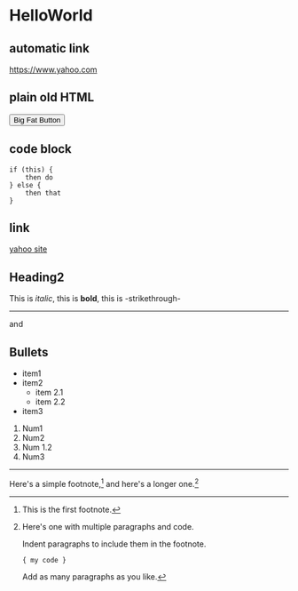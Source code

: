 # HelloWorld

## automatic link
https://www.yahoo.com


## plain old HTML
<button>Big Fat Button</button>

## code block
    if (this) {
        then do
    } else {
        then that
    }

## link
[yahoo site](https://yahoo.com)

## Heading2
This is *italic*, this is **bold**, this is -strikethrough-

---
and

## Bullets
* item1
* item2
    * item 2.1
    * item 2.2
* item3

1. Num1
1. Num2
2. Num 1.2
2. Num3

---


Here's a simple footnote,[^1] and here's a longer one.[^bignote]

[^1]: This is the first footnote.

[^bignote]: Here's one with multiple paragraphs and code.

    Indent paragraphs to include them in the footnote.

    `{ my code }`

    Add as many paragraphs as you like.
